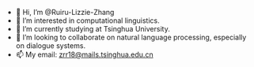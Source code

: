 - 👋 Hi, I’m @Ruiru-Lizzie-Zhang
- 👀 I’m interested in computational linguistics.
- 🌱 I’m currently studying at Tsinghua University.
- 💞️ I’m looking to collaborate on natural language processing, especially on dialogue systems.
- 📫 My email: zrr18@mails.tsinghua.edu.cn

<!---
Ruiru-Lizzie-Zhang/Ruiru-Lizzie-Zhang is a ✨ special ✨ repository because its `README.md` (this file) appears on your GitHub profile.
You can click the Preview link to take a look at your changes.
--->

